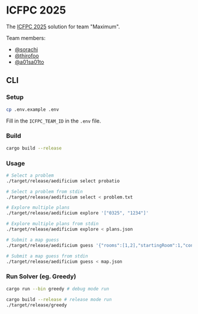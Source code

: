 # ICFPC 2025

The [ICFPC 2025](https://icfpcontest2025.github.io/) solution for team "Maximum".

Team members:

- [@sorachi](https://github.com/sorachi)
- [@thirofoo](https://github.com/thirofoo)
- [@a01sa01to](https://github.com/a01sa01to)

## CLI

### Setup

```bash
cp .env.example .env
```

Fill in the `ICFPC_TEAM_ID` in the `.env` file.

### Build

```bash
cargo build --release
```

### Usage

```bash
# Select a problem
./target/release/aedificium select probatio

# Select a problem from stdin
./target/release/aedificium select < problem.txt

# Explore multiple plans
./target/release/aedificium explore '["0325", "1234"]'

# Explore multiple plans from stdin
./target/release/aedificium explore < plans.json

# Submit a map guess
./target/release/aedificium guess '{"rooms":[1,2],"startingRoom":1,"connections":[]}'

# Submit a map guess from stdin
./target/release/aedificium guess < map.json
```

### Run Solver (eg. Greedy)

```bash
cargo run --bin greedy # debug mode run

cargo build --release # release mode run
./target/release/greedy
```
